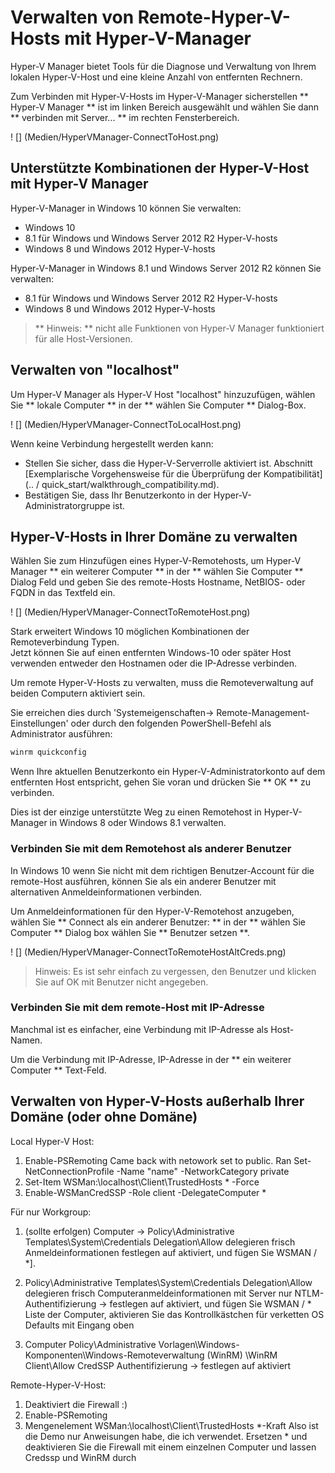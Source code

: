 ﻿# Verwalten von Remote-Hyper-V-Hosts mit Hyper-V-Manager #

Hyper-V Manager bietet Tools für die Diagnose und Verwaltung von Ihrem lokalen Hyper-V-Host und eine kleine Anzahl von entfernten Rechnern. 

Zum Verbinden mit Hyper-V-Hosts im Hyper-V-Manager sicherstellen ** Hyper-V Manager ** ist im linken Bereich ausgewählt und wählen Sie dann ** verbinden mit Server... ** im rechten Fensterbereich.

! [] (Medien/HyperVManager-ConnectToHost.png)

## Unterstützte Kombinationen der Hyper-V-Host mit Hyper-V Manager
Hyper-V-Manager in Windows 10 können Sie verwalten:
* Windows 10
* 8.1 für Windows und Windows Server 2012 R2 Hyper-V-hosts
* Windows 8 und Windows 2012 Hyper-V-hosts

Hyper-V-Manager in Windows 8.1 und Windows Server 2012 R2 können Sie verwalten:
* 8.1 für Windows und Windows Server 2012 R2 Hyper-V-hosts
* Windows 8 und Windows 2012 Hyper-V-hosts

> ** Hinweis: ** nicht alle Funktionen von Hyper-V Manager funktioniert für alle Host-Versionen.

## Verwalten von "localhost" ##
Um Hyper-V Manager als Hyper-V Host "localhost" hinzuzufügen, wählen Sie ** lokale Computer ** in der ** wählen Sie Computer ** Dialog-Box.

! [] (Medien/HyperVManager-ConnectToLocalHost.png)

Wenn keine Verbindung hergestellt werden kann:
*  Stellen Sie sicher, dass die Hyper-V-Serverrolle aktiviert ist.  Abschnitt [Exemplarische Vorgehensweise für die Überprüfung der Kompatibilität] (.. / quick_start/walkthrough_compatibility.md).
*  Bestätigen Sie, dass Ihr Benutzerkonto in der Hyper-V-Administratorgruppe ist.


## Hyper-V-Hosts in Ihrer Domäne zu verwalten ##

Wählen Sie zum Hinzufügen eines Hyper-V-Remotehosts, um Hyper-V Manager ** ein weiterer Computer ** in der ** wählen Sie Computer ** Dialog Feld und geben Sie des remote-Hosts Hostname, NetBIOS- oder FQDN in das Textfeld ein.

! [] (Medien/HyperVManager-ConnectToRemoteHost.png)

Stark erweitert Windows 10 möglichen Kombinationen der Remoteverbindung Typen.  
Jetzt können Sie auf einen entfernten Windows-10 oder später Host verwenden entweder den Hostnamen oder die IP-Adresse verbinden.   

Um remote Hyper-V-Hosts zu verwalten, muss die Remoteverwaltung auf beiden Computern aktiviert sein.

Sie erreichen dies durch 'Systemeigenschaften-> Remote-Management-Einstellungen' oder durch den folgenden PowerShell-Befehl als Administrator ausführen:  

``` PowerShell
winrm quickconfig
```

Wenn Ihre aktuellen Benutzerkonto ein Hyper-V-Administratorkonto auf dem entfernten Host entspricht, gehen Sie voran und drücken Sie ** OK ** zu verbinden.  

Dies ist der einzige unterstützte Weg zu einen Remotehost in Hyper-V-Manager in Windows 8 oder Windows 8.1 verwalten.


### Verbinden Sie mit dem Remotehost als anderer Benutzer
In Windows 10 wenn Sie nicht mit dem richtigen Benutzer-Account für die remote-Host ausführen, können Sie als ein anderer Benutzer mit alternativen Anmeldeinformationen verbinden.

Um Anmeldeinformationen für den Hyper-V-Remotehost anzugeben, wählen Sie ** Connect als ein anderer Benutzer: ** in der ** wählen Sie Computer ** Dialog box wählen Sie ** Benutzer setzen **.

! [] (Medien/HyperVManager-ConnectToRemoteHostAltCreds.png)

> Hinweis: Es ist sehr einfach zu vergessen, den Benutzer und klicken Sie auf OK mit Benutzer nicht angegeben. 

### Verbinden Sie mit dem remote-Host mit IP-Adresse
Manchmal ist es einfacher, eine Verbindung mit IP-Adresse als Host-Namen. 

Um die Verbindung mit IP-Adresse, IP-Adresse in der ** ein weiterer Computer ** Text-Feld.


## Verwalten von Hyper-V-Hosts außerhalb Ihrer Domäne (oder ohne Domäne) ##
<!--Assuming this isn't done yet...again needs context.-->
Local Hyper-V Host:
1.	Enable-PSRemoting
Came back with netowork set to public.
Ran
Set-NetConnectionProfile -Name "name" -NetworkCategory private
2. Set-Item WSMan:\localhost\Client\TrustedHosts * -Force
3. Enable-WSManCredSSP -Role client -DelegateComputer *

Für nur Workgroup:
1. (sollte erfolgen) Computer → Policy\Administrative Templates\System\Credentials Delegation\Allow delegieren frisch Anmeldeinformationen festlegen auf aktiviert, und fügen Sie WSMAN / *]. 

2. Policy\Administrative Templates\System\Credentials Delegation\Allow delegieren frisch Computeranmeldeinformationen mit Server nur NTLM-Authentifizierung → festlegen auf aktiviert, und fügen Sie WSMAN / * Liste der Computer, aktivieren Sie das Kontrollkästchen für verketten OS Defaults mit Eingang oben
3. Computer Policy\Administrative Vorlagen\Windows-Komponenten\Windows-Remoteverwaltung (WinRM) \WinRM Client\Allow CredSSP Authentifizierung → festlegen auf aktiviert

Remote-Hyper-V-Host:
1. Deaktiviert die Firewall :)
2. Enable-PSRemoting
3. Mengenelement WSMan:\localhost\Client\TrustedHosts *-Kraft
Also ist die Demo nur Anweisungen habe, die ich verwendet.  Ersetzen * und deaktivieren Sie die Firewall mit einem einzelnen Computer und lassen Credssp und WinRM durch


